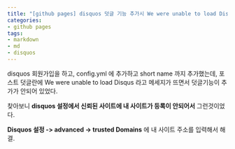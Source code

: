 ```yaml
---
title: "[github pages] disquos 덧글 기능 추가시 We were unable to load Disqus 오류 해결방법"
categories:
- github pages
tags:
- markdown
- md
- disquos
---
```


disquos 회원가입을 하고, config.yml 에 추가하고 short name 까지 추가했는데, 포스트 덧글란에 We were unable to load Disqus 라고 메세지가 뜨면서 덧글기능이 추가가 안되어 있었다.

찾아보니 **disquos 설정에서 신뢰된 사이트에 내 사이트가 등록이 안되어서** 그런것이었다.


**Disquos 설정 -> advanced -> trusted Domains** 에 내 사이트 주소를 입력해서 해결.
